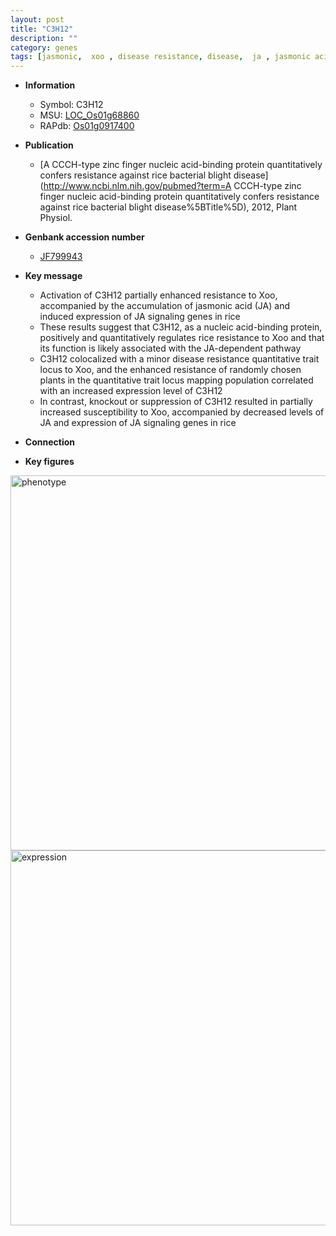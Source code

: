 ```yaml
---
layout: post
title: "C3H12"
description: ""
category: genes
tags: [jasmonic,  xoo , disease resistance, disease,  ja , jasmonic acid]
---
```


* **Information**  
    + Symbol: C3H12  
    + MSU: [LOC_Os01g68860](http://rice.plantbiology.msu.edu/cgi-bin/ORF_infopage.cgi?orf=LOC_Os01g68860)  
    + RAPdb: [Os01g0917400](http://rapdb.dna.affrc.go.jp/viewer/gbrowse_details/irgsp1?name=Os01g0917400)  

* **Publication**  
    + [A CCCH-type zinc finger nucleic acid-binding protein quantitatively confers resistance against rice bacterial blight disease](http://www.ncbi.nlm.nih.gov/pubmed?term=A CCCH-type zinc finger nucleic acid-binding protein quantitatively confers resistance against rice bacterial blight disease%5BTitle%5D), 2012, Plant Physiol.

* **Genbank accession number**  
    + [JF799943](http://www.ncbi.nlm.nih.gov/nuccore/JF799943)

* **Key message**  
    + Activation of C3H12 partially enhanced resistance to Xoo, accompanied by the accumulation of jasmonic acid (JA) and induced expression of JA signaling genes in rice
    + These results suggest that C3H12, as a nucleic acid-binding protein, positively and quantitatively regulates rice resistance to Xoo and that its function is likely associated with the JA-dependent pathway
    + C3H12 colocalized with a minor disease resistance quantitative trait locus to Xoo, and the enhanced resistance of randomly chosen plants in the quantitative trait locus mapping population correlated with an increased expression level of C3H12
    + In contrast, knockout or suppression of C3H12 resulted in partially increased susceptibility to Xoo, accompanied by decreased levels of JA and expression of JA signaling genes in rice

* **Connection**  

* **Key figures**  
<img src="http://ricencode.github.io/images/C3H12.pheno.png" alt="phenotype"  style="width: 600px;"/>

<img src="http://ricencode.github.io/images/C3H12.exp.png" alt="expression"  style="width: 600px;"/>



